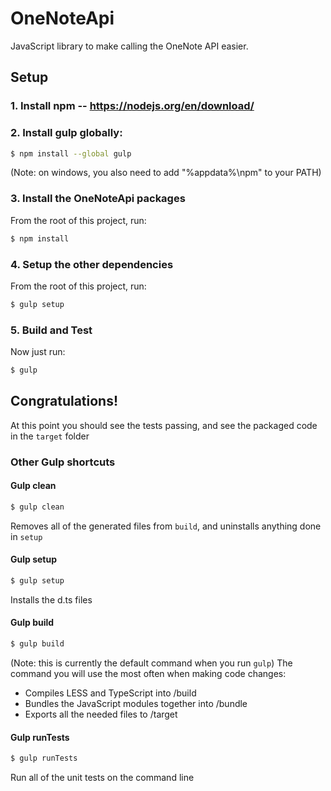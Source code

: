 # OneNoteApi
JavaScript library to make calling the OneNote API easier.

## Setup
### 1. Install npm -- https://nodejs.org/en/download/

### 2. Install gulp globally:
```sh
$ npm install --global gulp
```
(Note: on windows, you also need to add "%appdata%\npm" to your PATH)

### 3. Install the OneNoteApi packages
From the root of this project, run:
```sh
$ npm install
```

### 4. Setup the other dependencies
From the root of this project, run:
```sh
$ gulp setup
```

### 5. Build and Test
Now just run:
```sh
$ gulp
```

## Congratulations!
At this point you should see the tests passing, and see the packaged code in the `target` folder


### Other Gulp shortcuts
#### Gulp clean
```sh
$ gulp clean
```
Removes all of the generated files from `build`, and uninstalls anything done in `setup`

#### Gulp setup
```sh
$ gulp setup
```
Installs the d.ts files

#### Gulp build
```sh
$ gulp build
```
(Note: this is currently the default command when you run `gulp`)
The command you will use the most often when making code changes:
 - Compiles LESS and TypeScript into /build
 - Bundles the JavaScript modules together into /bundle
 - Exports all the needed files to /target

#### Gulp runTests
```sh
$ gulp runTests
```
Run all of the unit tests on the command line
